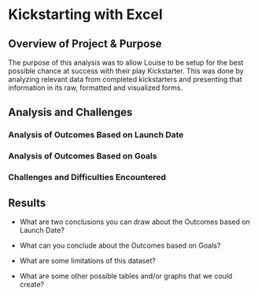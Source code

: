 # Kickstarting with Excel

## Overview of Project & Purpose

The purpose of this analysis was to allow Louise to be setup for the best possible chance at success with their play Kickstarter. This was done by analyzing relevant data from completed kickstarters and presenting that information in its raw, formatted and visualized forms. 

## Analysis and Challenges



### Analysis of Outcomes Based on Launch Date

### Analysis of Outcomes Based on Goals

### Challenges and Difficulties Encountered

## Results

- What are two conclusions you can draw about the Outcomes based on Launch Date?

- What can you conclude about the Outcomes based on Goals?

- What are some limitations of this dataset?

- What are some other possible tables and/or graphs that we could create?
